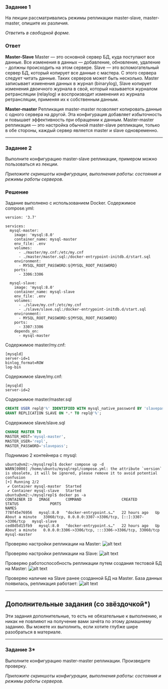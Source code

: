 ### Задание 1

На лекции рассматривались режимы репликации master-slave, master-master, опишите их различия.

*Ответить в свободной форме.*

### Ответ

**Master-Slave**
Master — это основной сервер БД, куда поступают все данные. Все изменения в данных — добавление, обновление, удаление - должны происходить на этом сервере.
Slave — это вспомогательный сервер БД, который копирует все данные с мастера. С этого сервера следует читать данные. Таких серверов может быть несколько.
Master записывает изменения данных в журнал (binarylog), Slave копирует изменения двоичного журнала в свой, который называется журналом ретрансляции (relaylog) и воспроизводит изменения из журнала ретрансляции, применяя их к собственным данным.

**Master-master**
Репликация master-master позволяет копировать данные с одного сервера на другой. Эта конфигурация добавляет избыточность и повышает эффективность при обращении к данным. Master-master репликация — это настройка обычной master-slave репликации, только в обе стороны, каждый сервер является master и slave одновременно.

---

### Задание 2

Выполните конфигурацию master-slave репликации, примером можно пользоваться из лекции.

*Приложите скриншоты конфигурации, выполнения работы: состояния и режимы работы серверов.*

### Решение

Задание выполнено с использованием Docker.
Содержимое compose.yml:
```
version: '3.7'

services:
  mysql-master:
    image: 'mysql:8.0'
    container_name: mysql-master
    env_file: .env
    volumes:
      - ./master/my.cnf:/etc/my.cnf
      - ./master/master.sql:/docker-entrypoint-initdb.d/start.sql
    environment:
      - MYSQL_ROOT_PASSWORD:${MYSQL_ROOT_PASSWORD}
    ports:
      - 3306:3306

  mysql-slave:
    image: 'mysql:8.0'
    container_name: mysql-slave
    env_file: .env
    volumes:
      - ./slave/my.cnf:/etc/my.cnf
      - ./slave/slave.sql:/docker-entrypoint-initdb.d/start.sql
    environment:
      - MYSQL_ROOT_PASSWORD:${MYSQL_ROOT_PASSWORD}
    ports:
      - 3307:3306
    depends_on:
      - mysql-master
```

Содержимое master/my.cnf:
```
[mysqld]
server-id=1
binlog_format=ROW
log-bin
```

Содержимое slave/my.cnf:
```
[mysqld]
server-id=2
```

Содержимое master/master.sql
```sql
CREATE USER repl@'%' IDENTIFIED WITH mysql_native_password BY 'slavepass';
GRANT REPLICATION SLAVE ON *.* TO repl@'%';
```

Содержимое slave/slave.sql
```sql
CHANGE MASTER TO 
MASTER_HOST='mysql-master',
MASTER_USER='repl',
MASTER_PASSWORD='slavepass';
```

Поднимаю 2 контейнера с mysql:
```
ubuntu@vm2:~/mysqlrepl$ docker compose up -d
WARN[0000] /home/ubuntu/mysqlrepl/compose.yml: the attribute `version` is obsolete, it will be ignored, please remove it to avoid potential confusion 
[+] Running 2/2
 ✔ Container mysql-master  Started                                                                                                                    
 ✔ Container mysql-slave   Started
ubuntu@vm2:~/mysqlrepl$ docker ps -a
CONTAINER ID   IMAGE       COMMAND                  CREATED        STATUS              PORTS                                                    NAMES
778f45e76956   mysql:8.0   "docker-entrypoint.s…"   22 hours ago   Up About a minute   33060/tcp, 0.0.0.0:3307->3306/tcp, [::]:3307->3306/tcp   mysql-slave
ced8d5d15fb9   mysql:8.0   "docker-entrypoint.s…"   22 hours ago   Up About a minute   0.0.0.0:3306->3306/tcp, :::3306->3306/tcp, 33060/tcp     mysql-master
```

Проверяю настройки репликации на Master:
![alt text](https://github.com/masterchoo495/Repl_p1/blob/main/001.png)

Проверяю настройки репликации на Slave:
![alt text](https://github.com/masterchoo495/Repl_p1/blob/main/002.png)

Проверяю работоспособность репликации путем создания тестовой БД на Master:
![alt text](https://github.com/masterchoo495/Repl_p1/blob/main/003.png)

Проверяю наличие на Slave ранее созданной БД на Master. База данных появилась, репликация работает:
![alt text](https://github.com/masterchoo495/Repl_p1/blob/main/004.png)

---

## Дополнительные задания (со звёздочкой*)
Эти задания дополнительные, то есть не обязательные к выполнению, и никак не повлияют на получение вами зачёта по этому домашнему заданию. Вы можете их выполнить, если хотите глубже шире разобраться в материале.

---

### Задание 3* 

Выполните конфигурацию master-master репликации. Произведите проверку.

*Приложите скриншоты конфигурации, выполнения работы: состояния и режимы работы серверов.*
